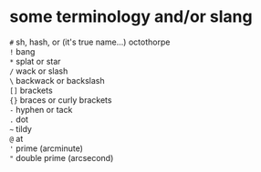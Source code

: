 # some terminology and/or slang

`#` sh, hash, or (it's true name...) octothorpe\
`!` bang\
`*` splat or star\
`/` wack or slash\
`\` backwack or backslash\
`[]` brackets\
`{}` braces or curly brackets\
`-` hyphen or tack\
`.` dot\
`~` tildy\
`@` at\
`'` prime (arcminute)\
`"` double prime (arcsecond)


